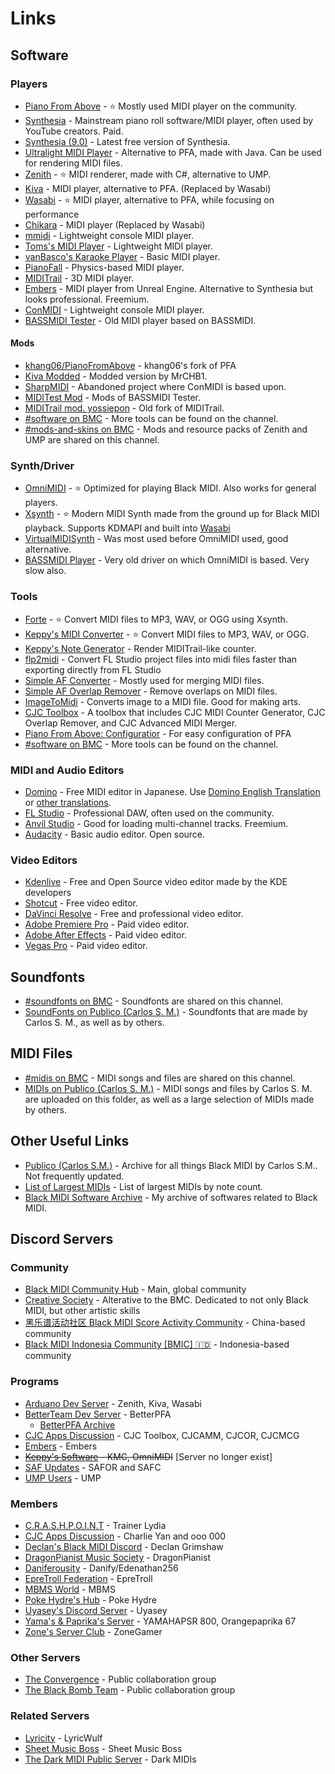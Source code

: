 <h1>Links</h1>

## Software

### Players

- [Piano From Above](https://github.com/brian-pantano/PianoFromAbove) - ⭐ Mostly used MIDI player on the community.
- [Synthesia](https://www.synthesiagame.com/download) - Mainstream piano roll software/MIDI player, often used by YouTube creators. Paid.
- [Synthesia (9.0)](https://www.synthesiagame.com/downloadSynthesia?product=Synthesia&platform=win_sa&version=9) - Latest free version of Synthesia.
- [Ultralight MIDI Player](https://pipiraworld.web.fc2.com/ump/en.html) - Alternative to PFA, made with Java. Can be used for rendering MIDI files.
- [Zenith](https://github.com/arduano/Zenith-MIDI/) - ⭐ MIDI renderer, made with C#, alternative to UMP.
- [Kiva](https://github.com/arduano/Kiva/) - MIDI player, alternative to PFA. (Replaced by Wasabi)
- [Wasabi](https://github.com/arduano/wasabi) - ⭐ MIDI player, alternative to PFA, while focusing on performance
- [Chikara](https://github.com/Kaydax/Chikara) - MIDI player (Replaced by Wasabi)
- [mmidi](https://web.archive.org/web/20210303204501/http://sono.9net.org/prog/mmidi/data/) - Lightweight console MIDI player.
- [Toms's MIDI Player](http://www.grandgent.com/tom/projects/tmidi/) - Lightweight MIDI player.
- [vanBasco's Karaoke Player](http://www.vanbasco.com/karaokeplayer/) - Basic MIDI player.
- [PianoFall](https://bitbucket.org/steart/pianofall/wiki/Home) - Physics-based MIDI player.
- [MIDITrail](https://osdn.net/projects/miditrail/) - 3D MIDI player.
- [Embers](https://github.com/LyricWulf/Embers/releases/latest) - MIDI player from Unreal Engine. Alternative to Synthesia but looks professional. Freemium.
- [ConMIDI](https://github.com/EmK530/ConMIDI) - Lightweight console MIDI player.
- [BASSMIDI Tester](https://drive.google.com/drive/folders/1de5JiOQ3Dv96TVkpdVNNjUwP6eolo8cR) - Old MIDI player based on BASSMIDI.

#### Mods

- [khang06/PianoFromAbove](https://github.com/khang06/PianoFromAbove) - khang06's fork of PFA
- [Kiva Modded](https://github.com/MrCHB1/Kiva-Modded) - Modded version by MrCHB1.
- [SharpMIDI](https://github.com/EmK530/SharpMIDI) - Abandoned project where ConMIDI is based upon.
- [MIDITest Mod](https://drive.google.com/drive/folders/0B-jbdgbiY_-YRkFFcmJyOERwYlU) - Mods of BASSMIDI Tester.
- [MIDITrail mod. yossiepon](https://drive.google.com/drive/folders/1nHu64ZLd26SffDnh2t4vLjV6qfQkYFqt) - Old fork of MIDITrail.
- [#software on BMC](https://discord.com/channels/139268201803546624/342003805270966284) - More tools can be found on the channel.
- [#mods-and-skins on BMC](https://discord.com/channels/139268201803546624/387414720837320706) - Mods and resource packs of Zenith and UMP are shared on this channel.

### Synth/Driver

- [OmniMIDI](https://github.com/KeppySoftware/OmniMIDI/) - ⭐ Optimized for playing Black MIDI. Also works for general players.
- [Xsynth](https://github.com/arduano/xsynth/) - ⭐ Modern MIDI Synth made from the ground up for Black MIDI playback. Supports KDMAPI and built into [Wasabi](https://github.com/arduano/wasabi)
- [VirtualMIDISynth](https://coolsoft.altervista.org/en/virtualmidisynth) - Was most used before OmniMIDI used, good alternative.
- [BASSMIDI Player](https://drive.google.com/drive/folders/1yzy9HowL8bao9w--u3VUGIcczF4nrCkI) - Very old driver on which OmniMIDI is based. Very slow also.

### Tools

- [Forte](https://github.com/MyBlackMIDIScore/forte) - ⭐ Convert MIDI files to MP3, WAV, or OGG using Xsynth.
- [Keppy's MIDI Converter](https://github.com/KeppySoftware/KMC) - ⭐ Convert MIDI files to MP3, WAV, or OGG.
- [Keppy's Note Generator](https://github.com/KeppySoftware/KeppyCounterGenerator) - Render MIDITrail-like counter.
- [flp2midi](https://github.com/Kaydax/flp2midi) - Convert FL Studio project files into midi files faster than exporting directly from FL Studio
- [Simple AF Converter](https://github.com/DixelU/SAFC/releases) - Mostly used for merging MIDI files.
- [Simple AF Overlap Remover](https://github.com/DixelU/SAFOR/releases) - Remove overlaps on MIDI files.
- [ImageToMidi](https://cdn.discordapp.com/attachments/342003805270966284/591137488970448896/ImageToMidi.exe) - Converts image to a MIDI file. Good for making arts.
- [CJC Toolbox](https://github.com/Ace-tyl/CJC-Toolbox-Reborn) - A toolbox that includes CJC MIDI Counter Generator, CJC Overlap Remover, and CJC Advanced MIDI Merger.
- [Piano From Above: Configuratior](https://github.com/KaleidonKep99/PianoFromAboveConfigurator) - For easy configuration of PFA
- [#software on BMC](https://discord.com/channels/139268201803546624/342003805270966284) - More tools can be found on the channel.

### MIDI and Audio Editors

- [Domino](http://takabosoft.com/domino) - Free MIDI editor in Japanese. Use [Domino English Translation](https://github.com/Hans5958/Domino-English-Translation/) or [other translations](https://hans5958.me/Black-MIDI-Meta/domino-translations/).
- [FL Studio](https://www.image-line.com/flstudio/) - Professional DAW, often used on the community.
- [Anvil Studio](https://www.anvilstudio.com/) - Good for loading multi-channel tracks. Freemium.
- [Audacity](https://audacityteam.org) - Basic audio editor. Open source.

### Video Editors

- [Kdenlive](https://kdenlive.org/en/) - Free and Open Source video editor made by the KDE developers 
- [Shotcut](https://shotcut.org/) - Free video editor.
- [DaVinci Resolve](https://www.blackmagicdesign.com/products/davinciresolve/) - Free and professional video editor.
- [Adobe Premiere Pro](https://www.adobe.com/products/premiere.html) - Paid video editor.
- [Adobe After Effects](https://www.adobe.com/products/aftereffects.html) - Paid video editor.
- [Vegas Pro](https://www.vegascreativesoftware.com/us/vegas-pro/) - Paid video editor.

## Soundfonts

- [#soundfonts on BMC](https://discord.com/channels/139268201803546624/316196592334143489) - Soundfonts are shared on this channel.
- [SoundFonts on Publico (Carlos S. M.)](https://drive.google.com/drive/folders/0B-jbdgbiY_-YMGU1M2dqbkFmUHc?resourcekey=0-As6ta_G8XDiFJ-EgRA-PnQ) - Soundfonts that are made by Carlos S. M., as well as by others.

## MIDI Files

- [#midis on BMC](https://discord.com/channels/139268201803546624/253688726998351872) - MIDI songs and files are shared on this channel.
- [MIDIs on Publico (Carlos S. M.)](https://drive.google.com/drive/folders/0B-jbdgbiY_-YNUFHQjNoRVFnZGc?resourcekey=0-wIRtT-PN3EUY5sZo2UXD2w) - MIDI songs and files by Carlos S. M. are uploaded on this folder, as well as a large selection of MIDIs made by others.

## Other Useful Links

- [Publico (Carlos S.M.)](https://drive.google.com/drive/folders/0B-jbdgbiY_-YYm5WemFvTkM0Tnc) - Archive for all things Black MIDI by Carlos S.M.. Not frequently updated.
- [List of Largest MIDIs](https://docs.google.com/spreadsheets/d/1sldrGkhU41FakmdFfUL3Z1GMT2LOQzx81yy4D_ZLxKk/edit) - List of largest MIDIs by note count.
- [Black MIDI Software Archive](https://drive.google.com/drive/folders/1K3DytP7EXvFBuYV3CQQQ7BYRuY3iESaC) - My archive of softwares related to Black MIDI.

## Discord Servers

### Community

- [Black MIDI Community Hub](https://discord.gg/s42aft8) - Main, global community
- [Creative Society](https://discord.gg/2jb7hTymAH) - Alterative to the BMC. Dedicated to not only Black MIDI, but other artistic skills
- [黑乐谱活动社区 Black MIDI Score Activity Community](https://discord.gg/m9q2QCAcdN) - China-based community
- [Black MIDI Indonesia Community [BMIC] 🇮🇩](https://discord.gg/3VXrmnQUTR) - Indonesia-based community

### Programs

- [Arduano Dev Server](https://discord.gg/8e5FXB) - Zenith, Kiva, Wasabi
- [BetterTeam Dev Server](https://discord.gg/wwSkpN5) - BetterPFA
	- [BetterPFA Archive](https://discord.gg/5sMugcQ)
- [CJC Apps Discussion](https://discord.gg/uxCqAEz) - CJC Toolbox, CJCAMM, CJCOR, CJCMCG
- [Embers](https://discord.gg/MaCxW5u) - Embers
- ~~[Keppy's Software](https://discord.gg/73DVswT) - KMC, OmniMIDI~~ [Server no longer exist]
- [SAF Updates](https://discord.gg/CsgEW4P) - SAFOR and SAFC
- [UMP Users](https://discord.gg/pxPRFU8) - UMP 

### Members

- [C.R.A.S.H.P.O.I.N.T](https://discord.gg/faSAaRN) - Trainer Lydia
- [CJC Apps Discussion](https://discord.gg/uxCqAEz) - Charlie Yan and ooo 000
- [Declan's Black MIDI Discord](https://discord.gg/JtMZnV4) - Declan Grimshaw
- [DragonPianist Music Society](https://discord.gg/ERdvaRz) - DragonPianist
- [Daniferousity](https://discord.gg/kTD8y6YDjJ) - Danify/Edenathan256
- [EpreTroll Federation](https://discord.gg/gVkfqxS) - EpreTroll
- [MBMS World](https://discord.gg/dNnejw9cNz) - MBMS 
- [Poke Hydre's Hub](https://discord.gg/r2xkfC8) - Poke Hydre 
- [Uyasey's Discord Server](https://discord.gg/cK5fcyd) - Uyasey 
- [Yama's & Paprika's Server](https://discord.gg/HCfSyNd) - YAMAHAPSR 800, Orangepaprika 67
- [Zone's Server Club](https://discord.gg/BCeBuFy) - ZoneGamer

### Other Servers

- [The Convergence](https://discord.gg/NkggT42) - Public collaboration group
- [The Black Bomb Team](https://discord.gg/Gjj679PqDz) - Public collaboration group

### Related Servers

- [Lyricity](https://discord.gg/dog) - LyricWulf
- [Sheet Music Boss](https://discord.gg/H4ErJyc) - Sheet Music Boss
- [The Dark MIDI Public Server](https://discord.gg/g8GjbNq) - Dark MIDIs
